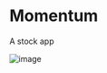 # Momentum
A stock app

![image](https://codeship.com/projects/4f2a61c0-6919-0133-6460-16d2a9563249/status?branch=master)

